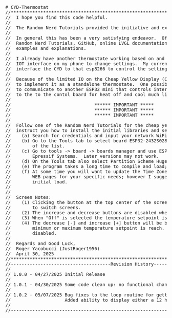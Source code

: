 <pre>
# CYD-Thermostat
//****************************************************************************************
//  I hope you find this code helpful. 
//
//  The Random Nerd Tutorials provided the initiative and examples that assisted so much.
//
//  In general this has been a very satisfying endeavor.  Of course I relied on the 
//  Random Nerd Tutorials, GitHub, online LVGL documentation, and WEB searches for
//  examples and explanations.
//
//  I already have another thermostate working based on and esp8266 that uses the Blynk 
//  IOT interface on my phone to change settings.  My current goal is to use ESP-NOW to
//  interface the CYD to that esp8266 to control the settings.
//
//  Because of the limited IO on the Cheap Yellow Display (CYD) it would be difficult
//  to implement it as a standalone thermostate.  One possiblity is to use a ESP-NOW
//  to communicate to another ESP32 mini that controls intermediate relays that interface
//  to the to the contol board for heat off and cool much like a hardwired thermostat.
//
//                               ****** IMPORTANT *****
//                               ****** IMPORTANT *****
//                               ****** IMPORTANT *****
//
//  Follow one of the Random Nerd Tutorials for the cheap yellow display (CYD).  It will
//  instruct you how to install the initial libraries and setups files.  In addition:
//    (a) Search for credentials and input your network WiFi credentials.
//    (b) Go to the Tools tab to select board ESP32-2432S028R CYD; its almost at the end
//        of the list.
//    (c) Go to tools -> board -> boards manager and use ESP32 verions 3.0.7 version by 
//        Epressif Systems.  Later versions may not work.
//    (d) On the Tools tab also select Partition Scheme Huge APPC3MB No OTA/1MB SPIFFS.
//    (e) The program takes a long time to compile and load; be patient.
//    (f) At some time you will want to update the Time Zone and Weather Station
//        WEB pages for your specific needs; however I suggest doing that after the 
//        initial load.
//
//
//  Screen Notes:  
//    (1) Clicking the button at the top center of the screens will cause the display
//        to switch screens.
//    (2) The increase and decrease buttons are disabled when "Off" is selected.
//    (3) When "Off" is selected the temperature setpoint is set to the default value.
//    (4) The decrease [-] and increase [+] button will be blacked out when the 
//        minimum or maximum temperature setpoint is reach.  This shows they are 
//        disabled.
//
//  Regards and Good Luck,
//  Roger Yacobucci (JustRoger1956)
//  April 30, 2025
//****************************************************************************************
//-------------------------------------Revision History-----------------------------------
//
// 1.0.0 - 04/27/2025 Initial Release
//
// 1.0.1 - 04/30/2025 Some code clean up: no functional changes.
//
// 1.0.2 - 05/07/2025 Bug fixes to the loop routine for getting time and weather.
//                    Added ability to display either a 12 hour or 24 hour clock.
//
//----------------------------------------------------------------------------------------
</pre>
